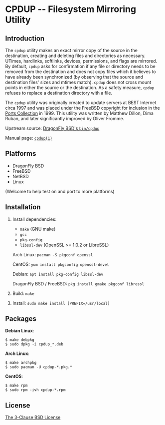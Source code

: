 CPDUP -- Filesystem Mirroring Utility
=====================================

Introduction
------------
The `cpdup` utility makes an exact mirror copy of the source in the
destination, creating and deleting files and directories as necessary.
UTimes, hardlinks, softlinks, devices, permissions, and flags are
mirrored.  By default, `cpdup` asks for confirmation if any file or directory
needs to be removed from the destination and does not copy files which it
believes to have already been synchronized (by observing that the source
and destination files' sizes and mtimes match).  `cpdup` does not cross
mount points in either the source or the destination.  As a safety
measure, `cpdup` refuses to replace a destination directory with a file.

The `cpdup` utility was originally created to update servers at
BEST Internet circa 1997 and was placed under the FreeBSD copyright for
inclusion in the [Ports Collection](https://www.freebsd.org/ports/) in 1999.
This utility was written by Matthew Dillon, Dima Ruban, and later
significantly improved by Oliver Fromme.

Upstream source:
[DragonFly BSD's `bin/cpdup`](https://gitweb.dragonflybsd.org/dragonfly.git/tree/HEAD:/bin/cpdup)

Manual page: [`cpdup(1)`](https://www.dragonflybsd.org/cgi/web-man?command=cpdup&section=1)

Platforms
---------
* DragonFly BSD
* FreeBSD
* NetBSD
* Linux

(Welcome to help test on and port to more platforms)

Installation
------------
1.  Install dependencies:

    * `make` (GNU make)
    * `gcc`
    * `pkg-config`
    * `libssl-dev` (OpenSSL >= 1.0.2 or LibreSSL)

    Arch Linux: `pacman -S pkgconf openssl`

    CentOS: `yum install pkgconfig openssl-devel`

    Debian: `apt install pkg-config libssl-dev`

    DragonFly BSD / FreeBSD: `pkg install gmake pkgconf libressl`

2.  Build: `make`

3.  Install: `sudo make install [PREFIX=/usr/local]`

Packages
--------
**Debian Linux**:

    $ make debpkg
    $ sudo dpkg -i cpdup_*.deb

**Arch Linux**:

    $ make archpkg
    $ sudo pacman -U cpdup-*.pkg.*

**CentOS**:

    $ make rpm
    $ sudo rpm -ivh cpdup-*.rpm

License
-------
[The 3-Clause BSD License](LICENSE)
